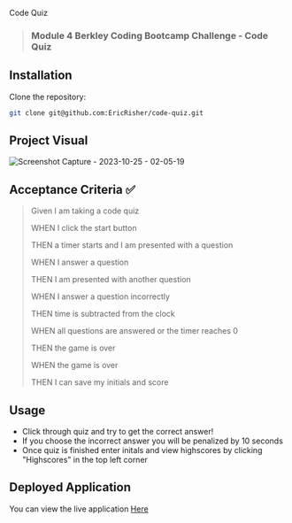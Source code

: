 Code Quiz
>### Module 4 Berkley Coding Bootcamp Challenge - Code Quiz

## Installation

Clone the repository:

```sh
git clone git@github.com:EricRisher/code-quiz.git
```

## Project Visual
![Screenshot Capture - 2023-10-25 - 02-05-19](https://github.com/EricRisher/code-quiz/assets/109945090/2161604d-bb22-4a2d-931c-eaeefd76f55c)


## Acceptance Criteria ✅
> Given I am taking a code quiz
> 
> WHEN I click the start button
> 
> THEN a timer starts and I am presented with a question
> 
> WHEN I answer a question
> 
> THEN I am presented with another question
> 
> WHEN I answer a question incorrectly
> 
> THEN time is subtracted from the clock
> 
> WHEN all questions are answered or the timer reaches 0
> 
> THEN the game is over
> 
> WHEN the game is over
> 
> THEN I can save my initials and score

## Usage

* Click through quiz and try to get the correct answer!
* If you choose the incorrect answer you will be penalized by 10 seconds
* Once quiz is finished enter initals and view highscores by clicking "Highscores" in the top left corner

## Deployed Application
You can view the live application 
[Here](https://ericrisher.github.io/code-quiz/)
